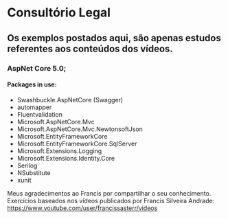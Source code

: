 # Consultório Legal

## Os exemplos postados aqui, são apenas estudos referentes aos conteúdos dos vídeos.

### AspNet Core 5.0;
#### Packages in use:
- Swashbuckle.AspNetCore (Swagger)
- automapper
- Fluentvalidation
- Microsoft.AspNetCore.Mvc
- Microsoft.AspNetCore.Mvc.NewtonsoftJson
- Microsoft.EntityFrameworkCore
- Microsoft.EntityFrameworkCore.SqlServer
- Microsoft.Extensions.Logging
- Microsoft.Extensions.Identity.Core
- Serilog
- NSubstitute
- xunit


Meus agradecimentos ao Francis por compartilhar o seu conhecimento.
Exercícios baseados nos vídeos publicados por Francis Silveira Andrade:
https://www.youtube.com/user/francissasterr/videos
